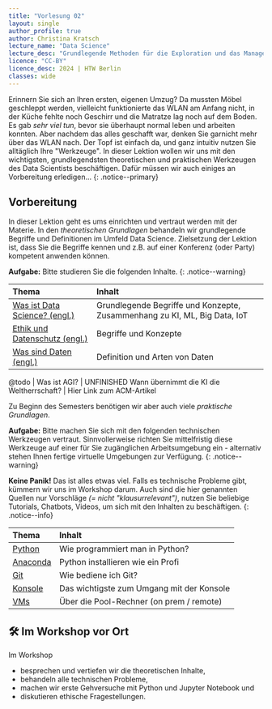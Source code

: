 ```yaml
---
title: "Vorlesung 02"
layout: single
author_profile: true
author: Christina Kratsch
lecture_name: "Data Science"
lecture_desc: "Grundlegende Methoden für die Exploration und das Management von Daten."
licence: "CC-BY"
licence_desc: 2024 | HTW Berlin 
classes: wide
---
```


Erinnern Sie sich an Ihren ersten, eigenen Umzug? Da mussten Möbel geschleppt werden, vielleicht funktionierte das WLAN am Anfang nicht, in der Küche fehlte noch Geschirr und die Matratze lag noch auf dem Boden. Es gab <em>sehr viel tun</em>, bevor sie überhaupt normal leben und arbeiten konnten. Aber nachdem das alles geschafft war, denken Sie garnicht mehr über das WLAN nach. Der Topf ist einfach da, und ganz intuitiv nutzen Sie alltäglich Ihre "Werkzeuge". In dieser Lektion wollen wir uns mit den wichtigsten, grundlegendsten theoretischen und praktischen Werkzeugen des Data Scientists beschäftigen. Dafür müssen wir auch einiges an Vorbereitung erledigen...
{: .notice--primary}

## Vorbereitung

In dieser Lektion geht es ums einrichten und vertraut werden mit der Materie. In den <em>theoretischen Grundlagen</em> behandeln wir grundlegende Begriffe und Definitionen im Umfeld Data Science. Zielsetzung der Lektion ist, dass Sie die Begriffe kennen und z.B. auf einer Konferenz (oder Party) kompetent anwenden können.

**Aufgabe:** Bitte studieren Sie die folgenden Inhalte.
{: .notice--warning} 


| Thema | Inhalt | 
| :------------- |  :---------- |
| [Was ist Data Science? (engl.)](/modules/01-defining-data-science/index.md) |  Grundlegende Begriffe und Konzepte, Zusammenhang zu KI, ML, Big Data, IoT  | 
| [Ethik und Datenschutz (engl.)](/modules/02-ethics/index.md) |  Begriffe und Konzepte | 
| [Was sind Daten  (engl.)](/modules/03-defining-data/index.md) |  Definition und Arten von Daten  | 

@todo
| Was ist AGI? | UNFINISHED Wann übernimmt die KI die Weltherrschaft? | 
Hier Link zum ACM-Artikel

Zu Beginn des Semesters benötigen wir aber auch viele <em>praktische Grundlagen</em>.

**Aufgabe:** Bitte machen Sie sich mit den folgenden technischen Werkzeugen vertraut. Sinnvollerweise richten Sie mittelfristig diese Werkzeuge auf einer für Sie zugänglichen Arbeitsumgebung ein - alternativ stehen Ihnen fertige virtuelle Umgebungen zur Verfügung.
{: .notice--warning} 

**Keine Panik!** Das ist alles etwas viel. Falls es technische Probleme gibt, kümmern wir uns im Workshop darum. Auch sind die hier genannten Quellen nur Vorschläge *(= nicht "klausurrelevant")*, nutzen Sie beliebige Tutorials, Chatbots, Videos, um sich mit den Inhalten zu beschäftigen.
{: .notice--info} 

| Thema | Inhalt | 
|:------------- |  :---------- |
| [Python](/modules/howto-python/python.md) |  Wie programmiert man in Python? | 
| [Anaconda](/modules/howto-anaconda/anaconda.md) |  Python installieren wie ein Profi | 
| [Git](/modules/howto-git/git.md) |  Wie bediene ich Git? | 
| [Konsole](/modules/howto-console/console.md) | Das wichtigste zum Umgang mit der Konsole | 
| [VMs](/modules/howto-vm/vm.md) |  Über die Pool-Rechner (on prem / remote) |  


## 🛠 Im Workshop vor Ort

Im Workshop 
* besprechen und vertiefen wir die theoretischen Inhalte,
* behandeln alle technischen Probleme,
* machen wir erste Gehversuche mit Python und Jupyter Notebook und
* diskutieren ethische Fragestellungen.